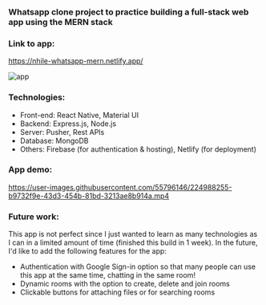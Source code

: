### Whatsapp clone project to practice building a full-stack web app using the MERN stack

### Link to app: 
https://nhile-whatsapp-mern.netlify.app/

![app](https://user-images.githubusercontent.com/55796146/224989694-d7542ca3-06b3-4641-84b8-558ba14eb6d1.PNG)


### Technologies: 
* Front-end: React Native, Material UI 
* Backend: Express.js, Node.js
* Server: Pusher, Rest APIs 
* Database: MongoDB
* Others: Firebase (for authentication & hosting), Netlify (for deployment) 

### App demo: 

https://user-images.githubusercontent.com/55796146/224988255-b9732f9e-43d3-454b-81bd-3213ae8b914a.mp4

### Future work: 

This app is not perfect since I just wanted to learn as many technologies as I can in a limited amount of time (finished this build in 1 week). In the future, I'd like to add the following features for the app: 

* Authentication with Google Sign-in option so that many people can use this app at the same time, chatting in the same room! 
* Dynamic rooms with the option to create, delete and join rooms
* Clickable buttons for attaching files or for searching rooms

